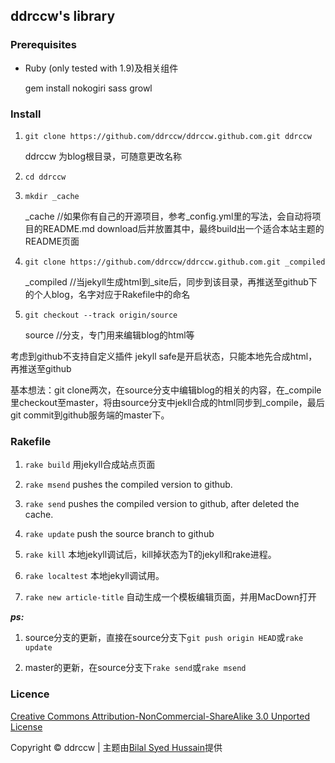 ## ddrccw's library 

### Prerequisites 

* Ruby (only tested with 1.9)及相关组件

	gem install nokogiri sass growl
	
### Install 

1. `git clone https://github.com/ddrccw/ddrccw.github.com.git ddrccw`

	ddrccw 为blog根目录，可随意更改名称

2. `cd ddrccw`
3. `mkdir _cache`

	_cache       //如果你有自己的开源项目，参考_config.yml里的写法，会自动将项目的README.md download后并放置其中，最终build出一个适合本站主题的README页面

4. `git clone https://github.com/ddrccw/ddrccw.github.com.git _compiled`

	_compiled    //当jekyll生成html到_site后，同步到该目录，再推送至github下的个人blog，名字对应于Rakefile中的命名

5. `git checkout --track origin/source`

	source       //分支，专门用来编辑blog的html等


考虑到github不支持自定义插件  jekyll safe是开启状态，只能本地先合成html，再推送至github

基本想法：git clone两次，在source分支中编辑blog的相关的内容，在_compile里checkout至master，将由source分支中jekll合成的html同步到_compile，最后git commit到github服务端的master下。

### Rakefile 

1. `rake build`      用jekyll合成站点页面

2. `rake msend`      pushes the compiled version to github.

3. `rake send`       pushes the compiled version to github, after deleted the cache.

4. `rake update`     push the source branch to github

5. `rake kill`       本地jekyll调试后，kill掉状态为T的jekyll和rake进程。

6. `rake localtest`  本地jekyll调试用。

7. `rake new article-title`  自动生成一个模板编辑页面，并用MacDown打开

***ps:***

1. source分支的更新，直接在source分支下`git push origin HEAD`或`rake update`

2. master的更新，在source分支下`rake send`或`rake msend`
    

### Licence 

[Creative Commons Attribution-NonCommercial-ShareAlike 3.0 Unported License](http://creativecommons.org/licenses/by-nc-sa/3.0/deed.zh)



Copyright © ddrccw  |  主题由[Bilal Syed Hussain](http://bilalh.github.com)提供
